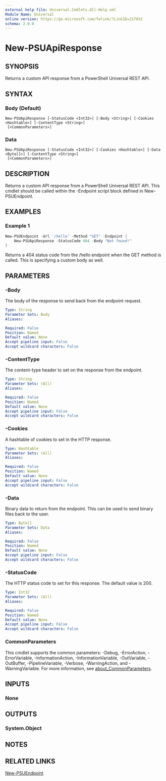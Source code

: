 ```yaml
---
external help file: Universal.Cmdlets.dll-Help.xml
Module Name: Universal
online version: https://go.microsoft.com/fwlink/?LinkID=217032
schema: 2.0.0
---
```


# New-PSUApiResponse

## SYNOPSIS

Returns a custom API response from a PowerShell Universal REST API.

## SYNTAX

### Body (Default)
```
New-PSUApiResponse [-StatusCode <Int32>] [-Body <String>] [-Cookies <Hashtable>] [-ContentType <String>]
 [<CommonParameters>]
```

### Data
```
New-PSUApiResponse [-StatusCode <Int32>] [-Cookies <Hashtable>] [-Data <Byte[]>] [-ContentType <String>]
 [<CommonParameters>]
```

## DESCRIPTION

Returns a custom API response from a PowerShell Universal REST API. This cmdlet should be called within the -Endpoint script block defined in New-PSUEndpoint. 

## EXAMPLES

### Example 1
```powershell
New-PSUEndpoint -Url '/hello' -Method "GET" -Endpoint {
    New-PSUApiResponse -StatusCode 404 -Body "Not found!"
}
```

Returns a 404 status code from the /hello endpoint when the GET method is called. This is specifying a custom body as well. 

## PARAMETERS

### -Body

The body of the response to send back from the endpoint request. 

```yaml
Type: String
Parameter Sets: Body
Aliases:

Required: False
Position: Named
Default value: None
Accept pipeline input: False
Accept wildcard characters: False
```

### -ContentType

The content-type header to set on the response from the endpoint.

```yaml
Type: String
Parameter Sets: (All)
Aliases:

Required: False
Position: Named
Default value: None
Accept pipeline input: False
Accept wildcard characters: False
```

### -Cookies

A hashtable of cookies to set in the HTTP response.

```yaml
Type: Hashtable
Parameter Sets: (All)
Aliases:

Required: False
Position: Named
Default value: None
Accept pipeline input: False
Accept wildcard characters: False
```

### -Data

Binary data to return from the endpoint. This can be used to send binary files back to the user. 

```yaml
Type: Byte[]
Parameter Sets: Data
Aliases:

Required: False
Position: Named
Default value: None
Accept pipeline input: False
Accept wildcard characters: False
```

### -StatusCode

The HTTP status code to set for this response. The default value is 200.

```yaml
Type: Int32
Parameter Sets: (All)
Aliases:

Required: False
Position: Named
Default value: None
Accept pipeline input: False
Accept wildcard characters: False
```

### CommonParameters
This cmdlet supports the common parameters: -Debug, -ErrorAction, -ErrorVariable, -InformationAction, -InformationVariable, -OutVariable, -OutBuffer, -PipelineVariable, -Verbose, -WarningAction, and -WarningVariable. For more information, see [about_CommonParameters](http://go.microsoft.com/fwlink/?LinkID=113216).

## INPUTS

### None

## OUTPUTS

### System.Object
## NOTES

## RELATED LINKS

[New-PSUEndpoint](New-PSUEndpoint.md)